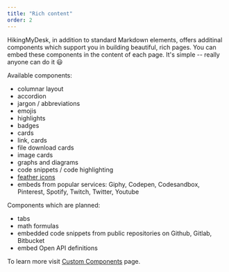 ```yaml
---
title: "Rich content"
order: 2
---
```


HikingMyDesk, in addition to standard Markdown elements, offers additinal components
which support you in building beautiful, rich pages. You can embed these
components in the content of each page. It's simple -- really anyone can do it :smiley:

Available components:
- columnar layout
- accordion
- jargon / abbreviations
- emojis
- highlights
- badges
- cards
- link, cards
- file download cards
- image cards
- graphs and diagrams
- code snippets / code highlighting
- [feather icons](https://feathericons.com/)
- embeds from popular services: Giphy, Codepen, Codesandbox, Pinterest, Spotify, Twitch, Twitter, Youtube

Components which are planned:
- tabs
- math formulas
- embedded code snippets from public repositories on Github, Gitlab, Bitbucket
- embed Open API definitions

To learn more visit [Custom Components](/rich_content/custom_components) page.
